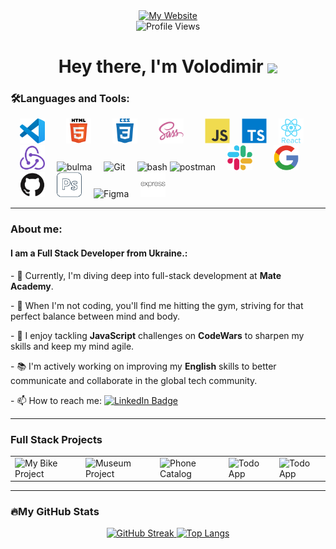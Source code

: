 <div align="center">
  <a href="https://www.mrsvolodya.com/">
    <img src="https://camo.githubusercontent.com/422f0a4a1eb8ef31c7dca2c2f82ea718c40013024f5a5ef078cd9ffff60d2f0a/68747470733a2f2f6d656469612e67697068792e636f6d2f6d656469612f4877426c46515a4663416f556350485a64582f67697068792e676966" height="200px" alt="My Website">
  </a>
</div>
<div align="center">
  <img src="https://komarev.com/ghpvc/?username=mrsvolodya" alt="Profile Views">
</div>
<h1 align="center">
  Hey there, I'm Volodimir 
  <img src="https://camo.githubusercontent.com/d552948e7884c41fde2d32b9221d79f0df2076c7d824aaab954ca93f53d95884/68747470733a2f2f6d656469612e67697068792e636f6d2f6d656469612f6876524a434c467a6361737252346961377a2f67697068792e676966" 
       style="width: 30px; height: auto; vertical-align: middle;"/>
</h1>
 <h3 align="left">🛠️Languages and Tools:</h3>

<p>
    <img src="https://raw.githubusercontent.com/devicons/devicon/master/icons/vscode/vscode-original.svg" alt="VSCode" width="40" height="40" style="margin: 0 15px;" title="VSCode"/>
    <img src="https://raw.githubusercontent.com/devicons/devicon/master/icons/html5/html5-original-wordmark.svg" alt="HTML" width="40" height="40" style="margin: 0 15px;" title="HTML"/>
    <img src="https://raw.githubusercontent.com/devicons/devicon/6910f0503efdd315c8f9b858234310c06e04d9c0/icons/css3/css3-plain-wordmark.svg" alt="CSS" width="40" height="40" style="margin: 0 15px;" title="CSS"/>
    <img src="https://raw.githubusercontent.com/devicons/devicon/master/icons/sass/sass-original.svg" alt="Sass" width="40" height="40" style="margin: 0 15px;" title="Sass"/>
    <img src="https://raw.githubusercontent.com/devicons/devicon/master/icons/javascript/javascript-original.svg" alt="JavaScript" width="40" height="40" style="margin: 0 15px;" title="JavaScript"/>
    <img src="https://raw.githubusercontent.com/devicons/devicon/master/icons/typescript/typescript-original.svg" alt="TypeScript" width="40" height="40" title="TypeScript"/>
    <img src="https://raw.githubusercontent.com/devicons/devicon/master/icons/react/react-original-wordmark.svg" alt="React" width="40" height="40" style="margin: 0 15px;" title="React"/>
    <img src="https://raw.githubusercontent.com/devicons/devicon/master/icons/redux/redux-original.svg" alt="Redux" width="40" height="40" style="margin: 0 15px;" title="Redux"/>
    <img src="https://raw.githubusercontent.com/gilbarbara/logos/804dc257b59e144eaca5bc6ffd16949752c6f789/logos/bulma.svg" alt="bulma" width="40" height="40" title="Bulma"/>
    <img src="https://www.vectorlogo.zone/logos/git-scm/git-scm-icon.svg" alt="Git" width="40" height="40" style="margin: 0 15px;" title="Git"/>
    <img src="https://www.vectorlogo.zone/logos/gnu_bash/gnu_bash-icon.svg" alt="bash" width="40" height="40" title="Bash"/>
    <img src="https://www.vectorlogo.zone/logos/getpostman/getpostman-icon.svg" alt="postman" width="40" height="40" title="Postman"/>
    <img src="https://raw.githubusercontent.com/devicons/devicon/master/icons/slack/slack-original.svg" alt="Slack" width="40" height="40" style="margin: 0 15px;" title="Slack"/>
    <img src="https://raw.githubusercontent.com/devicons/devicon/master/icons/google/google-original.svg" alt="Google" width="40" height="40" style="margin: 0 15px;" title="Google"/>
    <img src="https://raw.githubusercontent.com/devicons/devicon/master/icons/github/github-original.svg" alt="GitHub" width="40" height="40" style="margin: 0 15px;" title="GitHub"/>
     <img src="https://raw.githubusercontent.com/devicons/devicon/master/icons/photoshop/photoshop-line.svg" alt="photoshop" width="40" height="40" title="Photoshop"/>
    <img src="https://www.vectorlogo.zone/logos/figma/figma-icon.svg" alt="Figma" width="40" height="40" style="margin: 0 15px;" title="Figma"/>
  <img src="https://raw.githubusercontent.com/devicons/devicon/master/icons/express/express-original-wordmark.svg" alt="express" width="40" height="40"/
</p>
<hr/>
<h3>About me:</h3>
<h4>I am a Full Stack Developer  from Ukraine.:</h4>
<p>- 🌱 Currently, I'm diving deep into full-stack development at <strong>Mate Academy</strong>.</p>
<p>- 💪 When I'm not coding, you'll find me hitting the gym, striving for that perfect balance between mind and body.</p>
<p>- 🧩  I enjoy tackling <strong>JavaScript</strong> challenges on <strong>CodeWars</strong> to sharpen my skills and keep my mind agile.</p>
<p>- 📚  I'm actively working on improving my <strong>English</strong> skills to better communicate and collaborate in the global tech community.</p>
<p">
  - 📫 How to reach me: 
  <a href="https://www.linkedin.com/in/volodimir-murskyi-b54b45293/" rel="nofollow" style="display: inline-block;">
    <img src="https://img.shields.io/badge/-mrsvolodya-blue?style=flat&logo=Linkedin&logoColor=white" alt="LinkedIn Badge" style="max-width: 100%;">
  </a>
</p>
<hr/>
<h3>Full Stack Projects</h3>
<table align="center">
  <tr>
    <td>
      <a href="https://mrsvolodya.github.io/bike-landing/" target="_blank" rel="noopener noreferrer" style="text-decoration: none;">
        <img src="https://cdn3.iconfinder.com/data/icons/remixicon-map/24/bike-line-256.png" alt="My Bike Project" width="75" height="auto" style="margin: 0;">
      </a>
    </td>
    <td>
      <a href="https://mrsvolodya.github.io/museum-lending" target="_blank" rel="noopener noreferrer" style="text-decoration: none;">
        <img src="https://cdn4.iconfinder.com/data/icons/pixel-perfect-at-24px-volume-2/24/2206-64.png" alt="Museum Project" width="75" height="auto" style="margin: 0;">
      </a>
    </td>
    <td>
      <a href="https://mrsvolodya.github.io/phone-catalog" target="_blank" style="text-decoration: none;">
        <img src="https://icons.iconarchive.com/icons/martz90/circle/256/phone-icon.png" alt="Phone Catalog" width="75" height="auto" style="margin: 0;">
      </a>
    </td>
    <td>
      <a href="https://mrsvolodya.github.io/todo-app/" target="_blank" style="text-decoration: none;">
        <img  src="https://cdn2.iconfinder.com/data/icons/office-extras/512/Reminder_Note-512.png" alt="Todo App" width="75" height="auto" style="margin: 0;">
      </a>
    </td>
    <td>
      <a href="https://mrsvolodya.github.io/2048-game/" target="_blank" style="text-decoration: none;">
        <img src="https://static-00.iconduck.com/assets.00/2048-icon-507x512-ihtslozc.png" alt="Todo App" width="75" height="auto" style="margin: 0;">
      </a>
    </td>
  </tr>
</table>
<hr/>
<h3>🔥My GitHub Stats</h3>
<div align="center">
<a href="https://www.mrsvolodya.com/">
    <img height="200px" src="https://github-readme-streak-stats.herokuapp.com/?user=mrsvolodya&theme=dark&background=000000" alt="GitHub Streak" style="max-width: 100%;" />
</a>

<a href="https://www.mrsvolodya.com/">
    <img height="200px" src="https://github-readme-stats.vercel.app/api/top-langs/?username=mrsvolodya&layout=compact&theme=vision-friendly-dark" alt="Top Langs" style="max-width: 100%;" />
</a>
</div>
